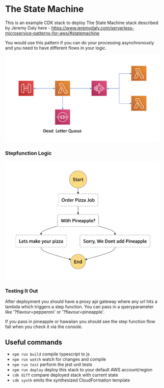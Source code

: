 # The State Machine

This is an example CDK stack to deploy The State Machine stack described by Jeremy Daly here - https://www.jeremydaly.com/serverless-microservice-patterns-for-aws/#statemachine

You would use this pattern if you can do your processing asynchronously and you need to have different flows in your logic.

![Architecture](img/the-state-machine-arch.png)

### Stepfunction Logic
![Architecture](img/statemachine.png)


### Testing It Out

After deployment you should have a proxy api gateway where any url hits a lambda which triggers a step function. You can pass in a queryparameter like '?flavour=pepperoni' or '?flavour=pineapple'.

If you pass in pineapple or hawaiian you should see the step function flow fail when you check it via the console.


## Useful commands

 * `npm run build`   compile typescript to js
 * `npm run watch`   watch for changes and compile
 * `npm run test`    perform the jest unit tests
 * `npm run deploy`      deploy this stack to your default AWS account/region
 * `cdk diff`        compare deployed stack with current state
 * `cdk synth`       emits the synthesized CloudFormation template

